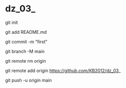 # dz_03_


git init


git add README.md


git commit -m "first"


git branch -M main


git remote rm origin


git remote add origin https://github.com/KB2012/dz_03_


git push -u origin main
